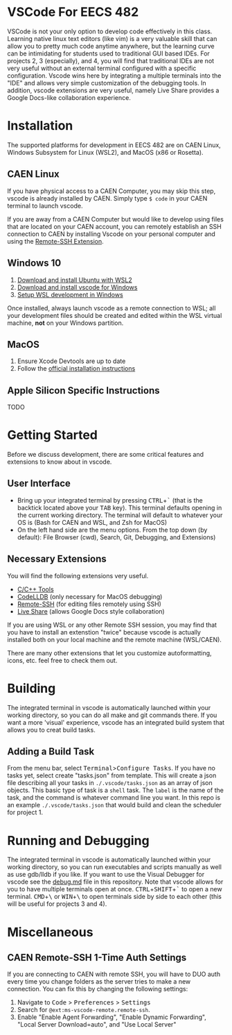 <h1>VSCode For EECS 482</h1>
VSCode is not your only option to develop code effectively in this class. Learning native linux text editors (like vim) is a very valuable skill that can allow you to pretty much code anytime anywhere, but the learning curve can be intimidating for students used to traditional GUI based IDEs. For projects 2, 3 (especially), and 4, you will find that traditional IDEs are not very useful without an external terminal configured with a specific configuration. Vscode wins here by integrating a multiple terminals into the "IDE" and allows very simple customization of the debugging tools. In addition, vscode extensions are very useful, namely Live Share provides a Google Docs-like collaboration experience.


<h1>Installation</h1>

The supported platforms for development in EECS 482 are on CAEN Linux, Windows Subsystem for Linux (WSL2), and MacOS (x86 or Rosetta).

<h2>CAEN Linux</h2>

If you have physical access to a CAEN Computer, you may skip this step, vscode is already installed by CAEN. Simply type `$ code` in your CAEN terminal to launch vscode.

If you are away from a CAEN Computer but would like to develop using files that are located on your CAEN account, you can remotely establish an SSH connection to CAEN by installing Vscode on your personal computer and using the [Remote-SSH Extension](https://marketplace.visualstudio.com/items?itemName=ms-vscode-remote.remote-ssh).

<h2>Windows 10</h2>

1. [Download and install Ubuntu with WSL2](https://docs.microsoft.com/en-us/windows/wsl/install-win10)
2. [Download and install vscode for Windows](https://code.visualstudio.com/docs/setup/windows)
3. [Setup WSL development in Windows](https://code.visualstudio.com/docs/remote/wsl)
   
Once installed, always launch vscode as a remote connection to WSL; all your development files should be created and edited within the WSL virtual machine, **not** on your Windows partition.

<h2>MacOS</h2>

1. Ensure Xcode Devtools are up to date
2. Follow the [official installation instructions](https://code.visualstudio.com/docs/setup/mac)

<h2>Apple Silicon Specific Instructions</h2>

TODO

<h1>Getting Started</h1>

Before we discuss development, there are some critical features and extensions to know about in vscode.

<h2>User Interface</h2>
   
* Bring up your integrated terminal by pressing <kbd>CTRL</kbd>+<kbd>`</kbd> (that is the backtick located above your <kbd>TAB</kbd> key). This terminal defaults opening in the current working directory. The terminal will default to whatever your OS is (Bash for CAEN and WSL, and Zsh for MacOS)
* On the left hand side are the menu options. From the top down (by default): File Browser (cwd), Search, Git, Debugging, and Extensions)

<h2>Necessary Extensions</h2>
You will find the following extensions very useful.

- [C/C++ Tools](https://marketplace.visualstudio.com/items?itemName=ms-vscode.cpptools)
- [CodeLLDB](https://marketplace.visualstudio.com/items?itemName=vadimcn.vscode-lldb) (only necessary for MacOS debugging)
- [Remote-SSH](https://marketplace.visualstudio.com/items?itemName=ms-vscode-remote.remote-ssh) (for editing files remotely using SSH)
- [Live Share](https://marketplace.visualstudio.com/items?itemName=MS-vsliveshare.vsliveshare) (allows Google Docs style collaboration)

If you are using WSL or any other Remote SSH session, you may find that you have to install an extenstion "twice" because vscode is actually installed both on your local machine and the remote machine (WSL/CAEN). 

There are many other extensions that let you customize autoformatting, icons, etc. feel free to check them out.

<h1>Building</h1>

The integrated terminal in vscode is automatically launched within your working directory, so you can do all make and git commands there. If you want a more 'visual' experience, vscode has an integrated build system that allows you to creat build tasks.

<h2>Adding a Build Task</h2>

From the menu bar, select <kbd>Terminal</kbd>><kbd>Configure Tasks</kbd>. If you have no tasks yet, select create "tasks.json" from template. This will create a json file describing all your tasks in `./.vscode/tasks.json` as an array of json objects. This basic type of task is a `shell` task. The `label` is the name of the task, and the command is whatever command line you want. In this repo is an example `./.vscode/tasks.json` that would build and clean the scheduler for project 1. 


<h1>Running and Debugging</h1>

The integrated terminal in vscode is automatically launched within your working directory, so you can run executables and scripts manually as well as use gdb/lldb if you like. If you want to use the Visual Debugger for vscode see the [debug.md](./debug.md) file in this repository. Note that vscode allows for you to have multiple terminals open at once. <kbd>CTRL</kbd>+<kbd>SHIFT</kbd>+<kbd>`</kbd> to open a new terminal. <kbd>CMD</kbd>+<kbd>\\</kbd> or <kbd>WIN</kbd>+<kbd>\\</kbd> to open terminals side by side to each other (this will be useful for projects 3 and 4).
<h1>Miscellaneous</h1>

<h2>CAEN Remote-SSH 1-Time Auth Settings</h2>

If you are connecting to CAEN with remote SSH, you  will have to DUO auth every time you change folders as the server tries to make a new connection. You can fix this by changing the following settings:

1. Navigate to <kbd>Code</kbd> > <kbd>Preferences</kbd> > <kbd>Settings</kbd>
2. Search for `@ext:ms-vscode-remote.remote-ssh`. 
3. Enable "Enable Agent Forwarding", "Enable Dynamic Forwarding", "Local Server Download=auto", and "Use Local Server"